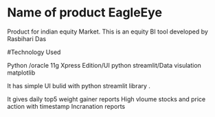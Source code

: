 #  Name of product EagleEye 
Product for indian equity Market.
This is an equity BI tool developed by Rasbihari Das

#Technology Used 

Python /oracle 11g Xpress Edition/UI python streamlit/Data visulation matplotlib

It has simple UI bulid with python streamlit library .

It gives daily top5 weight gainer reports 
   High vloume stocks and price action with timestamp
   Incranation reports
   





